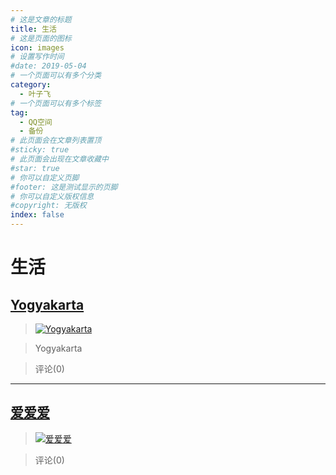 ```yaml
---
# 这是文章的标题
title: 生活
# 这是页面的图标
icon: images
# 设置写作时间
#date: 2019-05-04
# 一个页面可以有多个分类
category:
  - 叶子飞
# 一个页面可以有多个标签
tag:
  - QQ空间
  - 备份
# 此页面会在文章列表置顶
#sticky: true
# 此页面会出现在文章收藏中
#star: true
# 你可以自定义页脚
#footer: 这是测试显示的页脚
# 你可以自定义版权信息
#copyright: 无版权
index: false
---
```

# 生活
## [Yogyakarta](/叶子飞/Qzone/相册/生活/Yogyakarta)


>[![Yogyakarta](https://pan.4a1801.life/d/Onedrive-4A1801/%E4%B8%AA%E4%BA%BA%E5%BB%BA%E7%AB%99/public/Qzone_wyf/Albums/images/A52BD26A.webp)](https://user.qzone.qq.com/2542864301/photo/V148n7I31OqF13) 


>Yogyakarta 


> 评论(0)




---
## [爱爱爱](/叶子飞/Qzone/相册/生活/爱爱爱)


>[![爱爱爱](https://pan.4a1801.life/d/Onedrive-4A1801/%E4%B8%AA%E4%BA%BA%E5%BB%BA%E7%AB%99/public/Qzone_wyf/Albums/images/4D13C8ED.webp)](https://user.qzone.qq.com/2542864301/photo/sa14V148n7I30wh3se3245caadaad8508a348014ac1e1e12499714V12UPXG13scqUJ) 


>  


> 评论(0)



